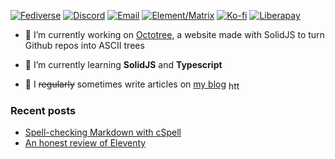[![Fediverse](https://img.shields.io/badge/mastodon-@uncenter@fosstodon.org-6364FF.svg?style=flat-square&logo=mastodon&logoColor=white&labelColor=3C3744)](https://fosstodon.org/@uncenter)
[![Discord](https://img.shields.io/badge/discord-uncenter-5865F2.svg?style=flat-square&logo=discord&logoColor=white&labelColor=3C3744)](#)
[![Email](https://img.shields.io/badge/contact%40uncenter.org-2DB3F0.svg?style=flat-square&logo=minutemailer&logoColor=white&labelColor=3C3744)](mailto:contact@uncenter.org)
[![Element/Matrix](https://img.shields.io/badge/%23uncenter%3Amatrix.org-0DBD8B.svg?style=flat-square&logo=matrix&logoColor=white&labelColor=3C3744)](https://matrix.to/#/@uncenter:matrix.org)
[![Ko-fi](https://img.shields.io/badge/donate-to%20my%20kofi-FF5E5B.svg?style=flat-square&logo=kofi&logoColor=white&labelColor=3C3744)](https://ko-fi.com/uncenter)
[![Liberapay](https://img.shields.io/badge/donate-on%20liberapay-FBCF60.svg?style=flat-square&logo=liberapay&logoColor=white&labelColor=3C3744)](https://liberapay.com/uncenter)

- 🔨 I’m currently working on [Octotree](https://github.com/uncenter/octotree), a website made with SolidJS to turn Github repos into ASCII trees

- 🌱 I’m currently learning **SolidJS** and **Typescript**

- 📝 I ~~regularly~~ sometimes write articles on [my blog](https://uncenter.org/) <a href="https://uncenter.org/feed.xml"><img align="center" src="https://raw.githubusercontent.com/rahuldkjain/github-profile-readme-generator/master/src/images/icons/Social/rss.svg" alt="https://uncenter.org/feed.xml" height="15" width="22"/></a>


### Recent posts
<!-- BLOG-POST-LIST:START -->
- [Spell-checking Markdown with cSpell](https://uncenter.org/posts/spellchecking-with-eleventy/)
- [An honest review of Eleventy](https://uncenter.org/posts/thoughts-on-eleventy/)
<!-- BLOG-POST-LIST:END -->
